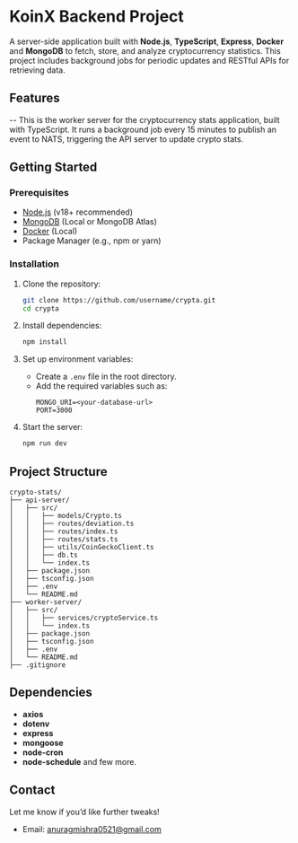 # KoinX Backend Project

A server-side application built with **Node.js**, **TypeScript**, **Express**, **Docker** and **MongoDB** to fetch, store, and analyze cryptocurrency statistics. This project includes background jobs for periodic updates and RESTful APIs for retrieving data.

## Features

-- This is the worker server for the cryptocurrency stats application, built with TypeScript. It runs a background job every 15 minutes to publish an event to NATS, triggering the API server to update crypto stats.

## Getting Started

### Prerequisites

- [Node.js](https://nodejs.org/) (v18+ recommended)
- [MongoDB](https://www.mongodb.com/) (Local or MongoDB Atlas)
- [Docker](https://www.docker.com/get-started/) (Local)
- Package Manager (e.g., npm or yarn)

### Installation

1. Clone the repository:

   ```bash
   git clone https://github.com/username/crypta.git
   cd crypta
   ```

2. Install dependencies:

   ```bash
   npm install
   ```

3. Set up environment variables:

   - Create a `.env` file in the root directory.
   - Add the required variables such as:
     ```env
     MONGO_URI=<your-database-url>
     PORT=3000
     ```

4. Start the server:

   ```bash
   npm run dev
   ```

## Project Structure

```
crypto-stats/
├── api-server/
│   ├── src/
│   │   ├── models/Crypto.ts
│   │   ├── routes/deviation.ts
│   │   ├── routes/index.ts
│   │   ├── routes/stats.ts
│   │   ├── utils/CoinGeckoClient.ts
│   │   ├── db.ts
│   │   └── index.ts
│   ├── package.json
│   ├── tsconfig.json
│   ├── .env
│   └── README.md
├── worker-server/
│   ├── src/
│   │   ├── services/cryptoService.ts
│   │   └── index.ts
│   ├── package.json
│   ├── tsconfig.json
│   ├── .env
│   └── README.md
├── .gitignore
```

## Dependencies

- **axios**
- **dotenv**
- **express**
- **mongoose**
- **node-cron**
- **node-schedule**
and few more.

## Contact

Let me know if you’d like further tweaks!

- Email: anuragmishra0521@gmail.com